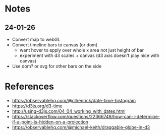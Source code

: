 # Notes
## 24-01-26
* Convert map to webGL
* Convert timeline bars to canvas (or dom)
    * want hover to apply over whole x area not just height of bar
    * experiment with d3 scales + canvas (d3 axis doesn't play nice with canvas)
* Use dom? or svg for other bars on the side

# References
* https://observablehq.com/@clhenrick/date-time-histogram
* https://d3js.org/d3-time
* http://using-d3js.com/04_04_working_with_dates.html
* https://stackoverflow.com/questions/22366749/how-can-i-determine-if-a-point-is-hidden-on-a-projection
* https://observablehq.com/@michael-keith/draggable-globe-in-d3



